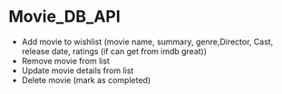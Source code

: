 # Movie_DB_API

- Add movie to wishlist (movie name, summary, genre,Director, Cast, release date,  ratings (if can get from imdb great))
- Remove movie from list
- Update movie details from list
- Delete movie (mark as completed)

